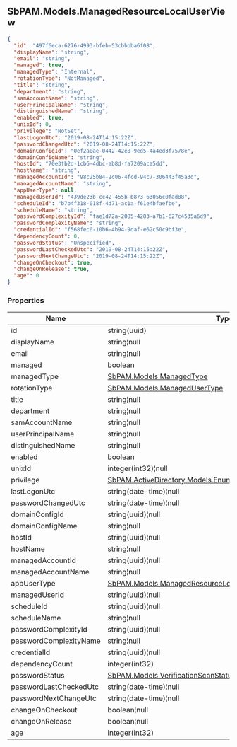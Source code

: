 
<h2 id="tocS_SbPAM.Models.ManagedResourceLocalUserView">SbPAM.Models.ManagedResourceLocalUserView</h2>

<a id="schemasbpam.models.managedresourcelocaluserview"></a>
<a id="schema_SbPAM.Models.ManagedResourceLocalUserView"></a>
<a id="tocSsbpam.models.managedresourcelocaluserview"></a>
<a id="tocssbpam.models.managedresourcelocaluserview"></a>

```json
{
  "id": "497f6eca-6276-4993-bfeb-53cbbbba6f08",
  "displayName": "string",
  "email": "string",
  "managed": true,
  "managedType": "Internal",
  "rotationType": "NotManaged",
  "title": "string",
  "department": "string",
  "samAccountName": "string",
  "userPrincipalName": "string",
  "distinguishedName": "string",
  "enabled": true,
  "unixId": 0,
  "privilege": "NotSet",
  "lastLogonUtc": "2019-08-24T14:15:22Z",
  "passwordChangedUtc": "2019-08-24T14:15:22Z",
  "domainConfigId": "0ef2a0ae-0442-42e8-9ed5-4a4ed3f7578e",
  "domainConfigName": "string",
  "hostId": "70e3fb2d-1cb6-4dbc-ab8d-fa7209aca5dd",
  "hostName": "string",
  "managedAccountId": "98c25b84-2c06-4fcd-94c7-306443f45a3d",
  "managedAccountName": "string",
  "appUserType": null,
  "managedUserId": "439de23b-cc42-455b-b873-63056c0fad88",
  "scheduleId": "b7b4f318-018f-4d71-ac1a-f61e4bfaefbe",
  "scheduleName": "string",
  "passwordComplexityId": "fae1d72a-2085-4283-a7b1-627c4535a6d9",
  "passwordComplexityName": "string",
  "credentialId": "f568fec0-10b6-4b94-9daf-e62c50c9bf3e",
  "dependencyCount": 0,
  "passwordStatus": "Unspecified",
  "passwordLastCheckedUtc": "2019-08-24T14:15:22Z",
  "passwordNextChangeUtc": "2019-08-24T14:15:22Z",
  "changeOnCheckout": true,
  "changeOnRelease": true,
  "age": 0
}

```

### Properties

|Name|Type|Required|Restrictions|Description|
|---|---|---|---|---|
|id|string(uuid)|false|none|none|
|displayName|string¦null|false|none|none|
|email|string¦null|false|none|none|
|managed|boolean|false|none|none|
|managedType|[SbPAM.Models.ManagedType](../Models/sbpam.models.managedtype.md)|false|none|none|
|rotationType|[SbPAM.Models.ManagedUserType](../Models/sbpam.models.managedusertype.md)|false|none|none|
|title|string¦null|false|none|none|
|department|string¦null|false|none|none|
|samAccountName|string¦null|false|none|none|
|userPrincipalName|string¦null|false|none|none|
|distinguishedName|string¦null|false|none|none|
|enabled|boolean|false|none|none|
|unixId|integer(int32)¦null|false|none|none|
|privilege|[SbPAM.ActiveDirectory.Models.Enums.UserPrivilege](../Models/sbpam.activedirectory.models.enums.userprivilege.md)|false|none|none|
|lastLogonUtc|string(date-time)¦null|false|none|none|
|passwordChangedUtc|string(date-time)¦null|false|none|none|
|domainConfigId|string(uuid)¦null|false|none|none|
|domainConfigName|string¦null|false|none|none|
|hostId|string(uuid)¦null|false|none|none|
|hostName|string¦null|false|none|none|
|managedAccountId|string(uuid)¦null|false|none|none|
|managedAccountName|string¦null|false|none|none|
|appUserType|[SbPAM.Models.ManagedResourceLocalUserView+AppUserTypeEnum](../Models/sbpam.models.managedresourcelocaluserview+appusertypeenum.md)|false|none|none|
|managedUserId|string(uuid)¦null|false|none|none|
|scheduleId|string(uuid)¦null|false|none|none|
|scheduleName|string¦null|false|none|none|
|passwordComplexityId|string(uuid)¦null|false|none|none|
|passwordComplexityName|string¦null|false|none|none|
|credentialId|string(uuid)¦null|false|none|none|
|dependencyCount|integer(int32)|false|none|none|
|passwordStatus|[SbPAM.Models.VerificationScanStatus](../Models/sbpam.models.verificationscanstatus.md)|false|none|none|
|passwordLastCheckedUtc|string(date-time)¦null|false|none|none|
|passwordNextChangeUtc|string(date-time)¦null|false|none|none|
|changeOnCheckout|boolean¦null|false|none|none|
|changeOnRelease|boolean¦null|false|none|none|
|age|integer(int32)|false|none|none|



